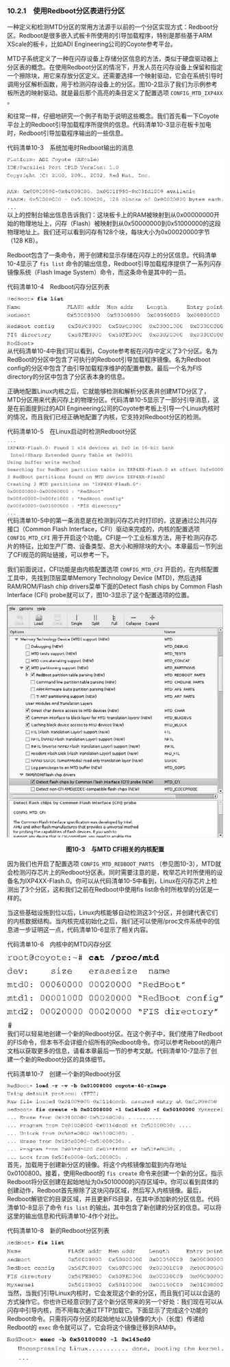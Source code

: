 ### 10.2.1　使用Redboot分区表进行分区

一种定义和检测MTD分区的常用方法源于以前的一个分区实现方式：Redboot分区。Redboot是很多嵌入式板卡所使用的引导加载程序，特别是那些基于ARM XScale的板卡，比如ADI Engineering公司的Coyote参考平台。

MTD子系统定义了一种在闪存设备上存储分区信息的方法，类似于硬盘驱动器上分区表的概念。在使用Redboot分区的情况下，开发人员在闪存设备上保留和指定一个擦除块，用它来存放分区定义。还需要选择一个映射驱动，它会在系统引导时调用分区解析函数，用于检测闪存设备上的分区。图10-2显示了我们为示例参考板所选的映射驱动。就是最后那个高亮的条目定义了配置选项 `CONFIG_MTD_IXP4XX` 。

和往常一样，仔细地研究一个例子有助于说明这些概念。我们首先看一下Coyote平台上的Redboot引导加载程序所提供的信息。代码清单10-3显示在板卡加电时，Redboot引导加载程序输出的一些信息。

代码清单10-3　系统加电时Redboot输出的消息



![247.png](../images/247.png)
以上的控制台输出信息告诉我们：这块板卡上的RAM被映射到从0x00000000开始的物理地址上，闪存（Flash）被映射到从0x50000000到0x51000000的这段物理地址上。我们还可以看到闪存有128个块，每块大小为0x00020000字节（128 KB）。

Redboot包含了一条命令，用于创建和显示存储在闪存上的分区信息。代码清单10-4显示了 `fis list` 命令的输出信息，Redboot引导加载程序提供了一系列闪存镜像系统（Flash Image System）命令，而这条命令是其中的一员。

代码清单10-4　Redboot闪存分区列表



![248.png](../images/248.png)


![249.png](../images/249.png)
从代码清单10-4中我们可以看到，Coyote参考板在闪存中定义了3个分区。名为RedBoot的分区中包含了可执行的Redboot引导加载程序镜像。名为Redboot config的分区中包含了由引导加载程序维护的配置参数。最后一个名为FIS directory的分区中包含了分区表本身的信息。

正确地配置Linux内核之后，它就能够检测和解析分区表并创建MTD分区了，MTD分区用来代表闪存上的物理分区。代码清单10-5显示了一部分引导消息，这是在前面提到过的ADI Engineering公司的Coyote参考板上引导一个Linux内核时的情况，而且我们已经正确地配置了内核，它支持对Redboot分区的检测。

代码清单10-5　在Linux启动时检测Redboot分区



![250.png](../images/250.png)
代码清单10-5中的第一条消息是在检测到闪存芯片时打印的，这是通过公共闪存接口（Common Flash Interface，CFI）驱动来完成的，内核的配置选项 `CONFIG_MTD_CFI` 用于开启这个功能。CFI是一个工业标准方法，用于检测闪存芯片的特征，比如生产厂商、设备类型、总大小和擦除块的大小。本章最后一节列出了CFI规范的网址链接，可以参考一下。

我们前面说过，CFI功能是由内核配置选项 `CONFIG_MTD_CFI` 开启的，在内核配置工具中，先找到顶层菜单Memory Technology Device (MTD)，然后选择RAM/ROM/Flash chip drivers菜单下面的Detect flash chips by Common Flash Interface (CFI) probe就可以了，图10-3显示了这个配置选项的位置。

![251.png](../images/251.png)
<center class="my_markdown"><b class="my_markdown">图10-3　与MTD CFI相关的内核配置</b></center>

因为我们也开启了配置选项 `CONFIG_MTD_REDBOOT_PARTS` （参见图10-3），MTD就会检测闪存芯片上的Redboot分区表。同时需要注意的是，枚举芯片时所使用的设备名为IXP4XX-Flash.0。你可以从代码清单10-5中看到，Linux在闪存芯片上检测出了3个分区，这和我们之前在Redboot中使用fis list命令时所枚举的分区是一样的。

当这些基础设施到位以后，Linux内核能够自动检测这3个分区，并创建代表它们的内核数据结构。当内核完成初始化之后，我们还可以使用/proc文件系统中的信息进一步证明这一点，代码清单10-6显示了相关内容。

代码清单10-6　内核中的MTD闪存分区



![252.png](../images/252.png)
我们可以轻易地创建一个新的Redboot分区。在这个例子中，我们使用了Redboot的FIS命令，但本书不会详细介绍所有的Redboot命令。你可以参考Reboot的用户文档以获取更多的信息，请看本章最后一节的参考文献。代码清单10-7显示了创建一个新的Redboot分区的具体细节。

代码清单10-7　创建一个新的Redboot分区



![253.png](../images/253.png)
首先，加载用于创建新分区的镜像。将这个内核镜像加载到内存地址0x0100800。接着，使用Redboot的 `fis create` 命令来创建一个新的分区。指示Redboot将分区创建在起始地址为0x5010000的闪存区域中。你可以看到具体的创建动作，Redboot首先擦除了这块闪存区域，然后写入内核镜像。最后，Redboot解锁它的目录区域，并且更新FIS目录，在其中添加新的分区信息。代码清单10-8显示了命令 `fis list` 的输出，其中包含了新创建的分区的信息。可以将这里的输出信息和代码清单10-4作个对比。

代码清单10-8　新的Redboot分区列表



![254.png](../images/254.png)
当然，当我们引导Linux内核时，它会发现这个新的分区，而且我们可以以合适的方式操作它。你也许已经意识到了这个新分区带来的另一个好处：我们现在可以从闪存中引导内核，而不用每次通过TFTP加载它。下面显示了完成这个功能的Redboot命令。只需将闪存分区的起始地址以及镜像的大小（长度）传递给Redboot的 `exec` 命令就可以了，它会将这个镜像迁移到RAM中。



![255.png](../images/255.png)

